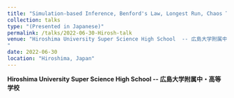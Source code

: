 ```yaml
---
title: "Simulation-based Inference, Benford's Law, Longest Run, Chaos Theory, and Applications in Shiny"
collection: talks
type: "(Presented in Japanese)"
permalink: /talks/2022-06-30-Hirosh-talk
venue: "Hiroshima University Super Science High School  -- 広島大学附属中・高等学校
"
date: 2022-06-30
location: "Hiroshima, Japan"
---
```

<style>
  hr {
    height: 2px;
    background-color: #E5E4E2;
    border: none;
  }

  .no-italics {
      font-style: normal;   
  }
</style>

<b>
Hiroshima University Super Science High School  -- 広島大学附属中・高等学校
</b>
